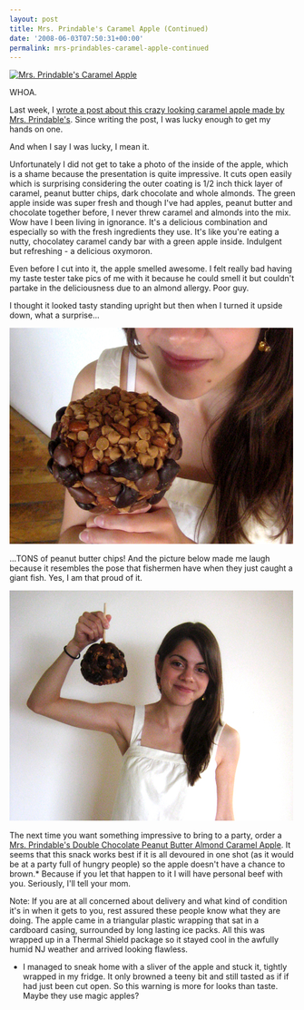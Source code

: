 ```yaml
---
layout: post
title: Mrs. Prindable's Caramel Apple (Continued)
date: '2008-06-03T07:50:31+00:00'
permalink: mrs-prindables-caramel-apple-continued
---
```

<a href="http://www.flickr.com/photos/kstar810/2543939820/"><img src="http://farm4.static.flickr.com/3075/2543939820_faa4d7cb55.jpg?v=0" alt="Mrs. Prindable's Caramel Apple" /></a>

WHOA.

Last week, I <a href="http://www.cpbgallery.com/2008/05/24/mrs-prindables-double-chocolate-peanut-butter-almond-caramel-apple/">wrote a post about this crazy looking caramel apple made by Mrs. Prindable's</a>. Since writing the post, I was lucky enough to get my hands on one.

And when I say I was lucky, I mean it.

Unfortunately I did not get to take a photo of the inside of the apple, which is a shame because the presentation is quite impressive. It cuts open easily which is surprising considering the outer coating is 1/2 inch thick layer of caramel, peanut butter chips, dark chocolate and whole almonds. The green apple inside was super fresh and though I've had apples, peanut butter and chocolate together before, I never threw caramel and almonds into the mix. Wow have I been living in ignorance. It's a delicious combination and especially so with the fresh ingredients they use. It's like you're eating a nutty, chocolatey caramel candy bar with a green apple inside. Indulgent but refreshing - a delicious oxymoron.

Even before I cut into it, the apple smelled awesome. I felt really bad having my taste tester take pics of me with it because he could smell it but couldn't partake in the deliciousness due to an almond allergy. Poor guy.

I thought it looked tasty standing upright but then when I turned it upside down, what a surprise...

<img src='images/uploads/2008/06/apple_me.jpg' alt='Mrs. Prindable’s Caramel Apple' class="yellowborder" />

...TONS of peanut butter chips! And the picture below made me laugh because it resembles the pose that fishermen have when they just caught a giant fish. Yes, I am that proud of it.

<img src='images/uploads/2008/06/me_apple_02.jpg' alt='Mrs. Prindable’s Caramel Apple' class="yellowborder" />

The next time you want something impressive to bring to a party, order a <a href="http://www.mrsprindables.com/store/item.asp?item_id=102&department_id=34s=cse_nextag">Mrs. Prindable's Double Chocolate Peanut Butter Almond Caramel Apple</a>. It seems that this snack works best if it is all devoured in one shot (as it would be at a party full of hungry people) so the apple doesn't have a chance to brown.* Because if you let that happen to it I will have personal beef with you. Seriously, I'll tell your mom.

Note: If you are at all concerned about delivery and what kind of condition it's in when it gets to you, rest assured these people know what they are doing. The apple came in a triangular plastic wrapping that sat in a cardboard casing, surrounded by long lasting ice packs. All this was wrapped up in a Thermal Shield package so it stayed cool in the awfully humid NJ weather and arrived looking flawless.

* I managed to sneak home with a sliver of the apple and stuck it, tightly wrapped in my fridge. It only browned a teeny bit and still tasted as if if had just been cut open. So this warning is more for looks than taste. Maybe they use magic apples?
